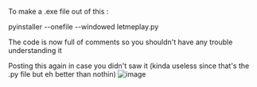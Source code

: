 To make a .exe file out of this :

pyinstaller --onefile --windowed letmeplay.py

The code is now full of comments so you shouldn't have any trouble understanding it

Posting this again in case you didn't saw it (kinda useless since that's the .py file but eh better than nothin) 
![image](https://github.com/ReSuKiii/letmeplay/assets/97566451/bf8abd3b-059c-4ce9-8e4b-7d8431ffdf3b)

